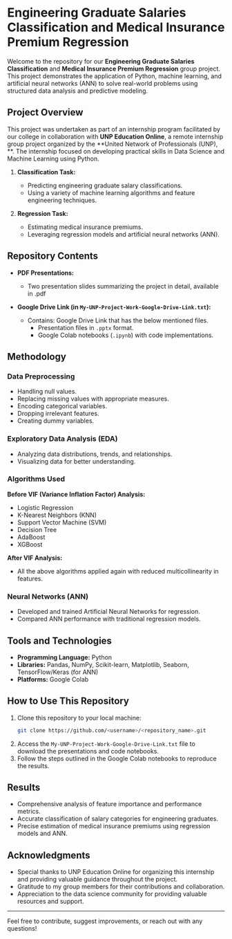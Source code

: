 # Engineering Graduate Salaries Classification and Medical Insurance Premium Regression

Welcome to the repository for our **Engineering Graduate Salaries Classification** and **Medical Insurance Premium Regression** group project. This project demonstrates the application of Python, machine learning, and artificial neural networks (ANN) to solve real-world problems using structured data analysis and predictive modeling.

## Project Overview

This project was undertaken as part of an internship program facilitated by our college in collaboration with **UNP Education Online**, a remote internship group project organized by the **United Network of Professionals (UNP), **. The internship focused on developing practical skills in Data Science and Machine Learning using Python.

1. **Classification Task:** 
   - Predicting engineering graduate salary classifications.
   - Using a variety of machine learning algorithms and feature engineering techniques.

2. **Regression Task:**
   - Estimating medical insurance premiums.
   - Leveraging regression models and artificial neural networks (ANN).

## Repository Contents

- **PDF Presentations:**
  - Two presentation slides summarizing the project in detail, available in .pdf

- **Google Drive Link (in `My-UNP-Project-Work-Google-Drive-Link.txt`):**
  - Contains: Google Drive Link that has the below mentioned files.
    - Presentation files in `.pptx` format.
    - Google Colab notebooks (`.ipynb`) with code implementations.

## Methodology

### Data Preprocessing
- Handling null values.
- Replacing missing values with appropriate measures.
- Encoding categorical variables.
- Dropping irrelevant features.
- Creating dummy variables.

### Exploratory Data Analysis (EDA)
- Analyzing data distributions, trends, and relationships.
- Visualizing data for better understanding.

### Algorithms Used
**Before VIF (Variance Inflation Factor) Analysis:**
- Logistic Regression
- K-Nearest Neighbors (KNN)
- Support Vector Machine (SVM)
- Decision Tree
- AdaBoost
- XGBoost

**After VIF Analysis:**
- All the above algorithms applied again with reduced multicollinearity in features.

### Neural Networks (ANN)
- Developed and trained Artificial Neural Networks for regression.
- Compared ANN performance with traditional regression models.

## Tools and Technologies
- **Programming Language:** Python
- **Libraries:** Pandas, NumPy, Scikit-learn, Matplotlib, Seaborn, TensorFlow/Keras (for ANN)
- **Platforms:** Google Colab

## How to Use This Repository
1. Clone this repository to your local machine:
   ```bash
   git clone https://github.com/<username>/<repository_name>.git
   ```
2. Access the `My-UNP-Project-Work-Google-Drive-Link.txt` file to download the presentations and code notebooks.
3. Follow the steps outlined in the Google Colab notebooks to reproduce the results.

## Results
- Comprehensive analysis of feature importance and performance metrics.
- Accurate classification of salary categories for engineering graduates.
- Precise estimation of medical insurance premiums using regression models and ANN.

## Acknowledgments
- Special thanks to UNP Education Online for organizing this internship and providing valuable guidance throughout the project.
- Gratitude to my group members for their contributions and collaboration.
- Appreciation to the data science community for providing valuable resources and support.

---
Feel free to contribute, suggest improvements, or reach out with any questions!

